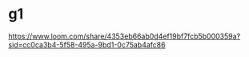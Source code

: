 
# g1

https://www.loom.com/share/4353eb66ab0d4ef19bf7fcb5b000359a?sid=cc0ca3b4-5f58-495a-9bd1-0c75ab4afc86
